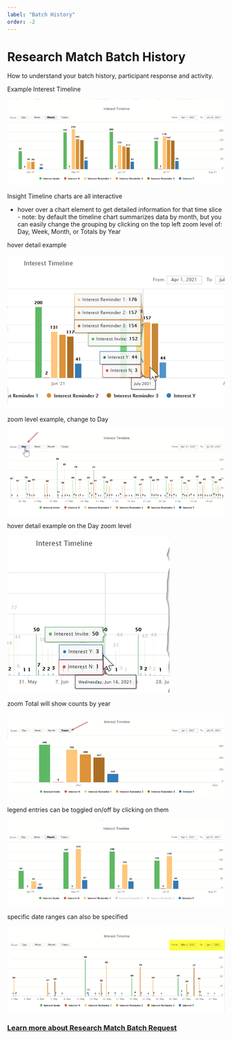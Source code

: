 ```yaml
---
label: "Batch History"
order: -2
---
```

# Research Match Batch History

How to understand your batch history, participant response and activity.

Example Interest Timeline

![](../Images/batchhist1.png)

Insight Timeline charts are all interactive

 - hover over a chart element to get detailed information for that time slice - note: by default the timeline chart summarizes data by month, but you can easily change the grouping by clicking on the top left zoom level of: Day, Week, Month, or Totals by Year

hover detail example

![](../Images/batchhist2.png)

zoom level example, change to Day

![](../Images/batchhist3.png)

hover detail example on the Day zoom level

![](../Images/batchhist4.png)

zoom Total will show counts by year

![](../Images/batchhist5.png)

legend entries can be toggled on/off by clicking on them

![](../Images/batchhist6.png)

specific date ranges can also be specified

![](../Images/batchhist7.png)


### [Learn more about Research Match Batch Request](https://researchmatch-docs.tempusresearch.com/batch-request)